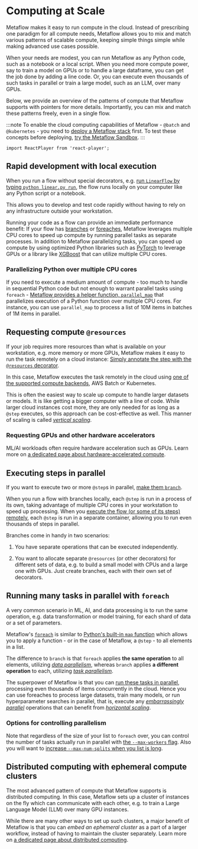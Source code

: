 
# Computing at Scale

Metaflow makes it easy to run compute in the cloud. Instead of prescribing one paradigm for all
compute needs, Metaflow allows you to mix and match various patterns of scalable compute,
keeping simple things simple while making advanced use cases possible.

When your needs are modest, you can
run Metaflow as any Python code, such as a notebook or a local script. When you need more
compute power, say to train a model on GPUs or to handle a large dataframe, you can get the
job done by adding a line code. Or, you can execute even thousands of such tasks in parallel
or train a large model, such as an LLM, over many GPUs.

Below, we provide an overview of the patterns of compute that Metaflow supports with pointers
for more details. Importantly, you can mix and match these patterns freely, even in a single
flow.

:::note
To enable the cloud computing capabilities of Metaflow - `@batch` and `@kubernetes` - you need to
[deploy a Metaflow stack](/getting-started/infrastructure) first. To test these concepts
before deploying, [try the Metaflow Sandbox](https://outerbounds.com/sandbox/).
:::

```mdx-code-block
import ReactPlayer from 'react-player';
```

## Rapid development with local execution

When you run a flow without special decorators, e.g.
[run `LinearFlow` by typing `python linear.py run`](/metaflow/basics#linear),
the flow runs locally on your computer like any Python script or a notebook.

<ReactPlayer playing controls muted loop url='/assets/compute1.mp4' width='100%' height='100%'/>

This allows you to develop and test code rapidly without having to rely on any infrastructure
outside your workstation.

Running your code as a flow can provide an immediate performance benefit: If your flow has
[branches](/metaflow/basics#branch) or [foreaches](/metaflow/basics#foreach), 
Metaflow leverages multiple CPU cores to speed up compute by running parallel tasks as separate
processes. In addition to Metaflow parallelizing tasks, you can speed up compute by using
optimized Python libraries such as [PyTorch](https://pytorch.org/) to leverage GPUs or a library
like
[XGBoost](https://xgboost.readthedocs.io/en/stable/) that can utilize multiple CPU cores.

### Parallelizing Python over multiple CPU cores

If you need to execute a medium amount of compute - too much to handle in sequential Python
code but not enough to warrant parallel tasks using `foreach` - [Metaflow provides a helper function,
`parallel_map`](multicore) that parallelizes execution of a Python function over multiple CPU cores.
For instance, you can use `parallel_map` to process a list of 10M items in batches of 1M items 
in parallel.

## Requesting compute `@resources`

If your job requires more resources than what is available on your workstation, e.g. more
memory or more GPUs, Metaflow makes it easy to run the task remotely on a cloud instance:
[Simply annotate the step with the `@resources` decorator](requesting-resources).

<ReactPlayer playing controls muted loop url='/assets/compute2.mp4' width='100%' height='100%'/>

In this case, Metaflow executes the task remotely in the cloud using [one of the supported compute
backends](/getting-started/infrastructure), AWS Batch or Kubernetes.

This is often the easiest way
to scale up compute to handle larger datasets or models. It is like getting a bigger computer with
a line of code. While larger cloud instances cost more, they are only needed for as long as a
`@step` executes, so this approach can be cost-effective as well. This manner of scaling is called
[*vertical scaling*](https://en.wikipedia.org/wiki/Scalability#Vertical_or_scale_up).

### Requesting GPUs and other hardware accelerators

ML/AI workloads often require hardware acceleration such as GPUs. Learn more on [a dedicated
page about hardware-accelerated compute](gpu-compute).

## Executing steps in parallel

If you want to execute two or more `@step`s in parallel, [make them `branch`](/metaflow/basics#branch).

<ReactPlayer playing controls muted loop url='/assets/compute3.mp4' width='100%' height='100%'/>

When you run a flow with branches locally, each `@step` is run in a process of its own, taking
advantage of multiple CPU cores in your workstation to speed up processing. When you [execute the
flow (or some of its steps) remotely](requesting-resources), each `@step` is
run in a separate container, allowing you to run even thousands of steps in parallel.

Branches come in handy in two scenarios:

1. You have separate operations that can be executed independently.

2. You want to allocate separate `@resources` (or other decorators) for different sets of data, e.g.
   to build a small model with CPUs and a large one with GPUs. Just create branches, each with their
   own set of decorators.

## Running many tasks in parallel with `foreach`

A very common scenario in ML, AI, and data processing is to run the same operation, e.g. data
transformation or model training, for each shard of data or a set of parameters.

<ReactPlayer playing controls muted loop url='/assets/compute4.mp4' width='100%' height='100%'/>

Metaflow's [`foreach`](/metaflow/basics#foreach) is similar to
[Python's built-in `map` function](https://realpython.com/python-map-function/) which allows
you to apply a function - or in the case of Metaflow, a `@step` - to all elements in a list.

The difference to `branch` is that `foreach` applies **the same operation** to all elements,
utilizing [*data parallelism*](https://en.wikipedia.org/wiki/Data_parallelism), whereas `branch`
applies **a different operation** to each, utilizing
[*task parallelism*](https://en.wikipedia.org/wiki/Task_parallelism).

The superpower of Metaflow is that you can [run these tasks in parallel](requesting-resources),
processing even thousands of items concurrently in the cloud. Hence you can use foreaches to
process large datasets, train many models, or run hyperparameter searches in parallel, that is,
execute any [*embarrassingly parallel*](https://en.wikipedia.org/wiki/Embarrassingly_parallel)
operations that can benefit from
[*horizontal scaling*](https://en.wikipedia.org/wiki/Scalability#Horizontal_or_scale_out).

### Options for controlling parallelism

Note that regardless of the size of your list to `foreach` over, you can control the number
of tasks actually run in parallel with [the `--max-workers` flag](#). Also you will want to
[increase `--max-num-splits` when you list is long](#).

## Distributed computing with ephemeral compute clusters

The most advanced pattern of compute that Metaflow supports is distributed computing. In
this case, Metaflow sets up a cluster of instances on the fly which can communicate with
each other, e.g. to train a Large Language Model (LLM) over many GPU instances.

<ReactPlayer playing controls muted loop url='/assets/compute5.mp4' width='100%' height='100%'/>

While there are many other ways to set up such clusters, a major benefit of Metaflow is
that you can *embed an ephemeral cluster* as a part of a larger workflow, instead of having
to maintain the cluster separately. Learn more on [a dedicated page about distributed
computing](distributed-computing).
